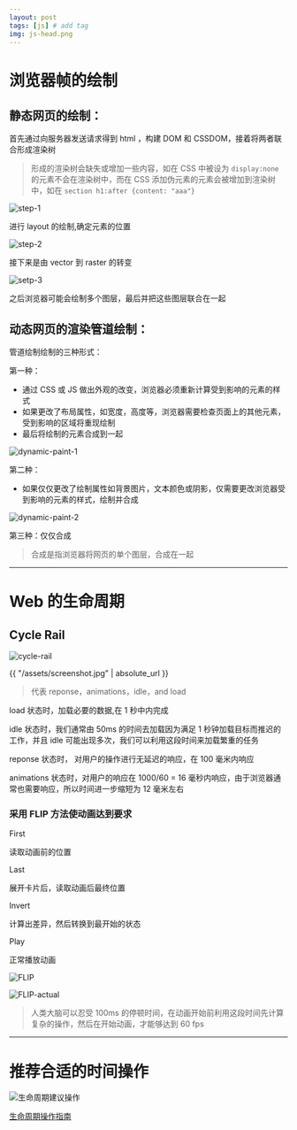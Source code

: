 ```yaml
---
layout: post
tags: [js] # add tag
img: js-head.png
---
```


# 浏览器帧的绘制

## 静态网页的绘制：

首先通过向服务器发送请求得到 html ，构建 DOM 和 CSSDOM，接着将两者联合形成渲染树

> 形成的渲染树会缺失或增加一些内容，如在 CSS 中被设为 `display:none` 的元素不会在渲染树中，而在 CSS 添加伪元素的元素会被增加到渲染树中，如在 `section h1:after {content: "aaa"}`


![step-1](/assets/img/15123767919155.jpg)

进行 layout 的绘制,确定元素的位置

![step-2](/assets/img/15123778055757.jpg)

接下来是由 vector 到 raster 的转变

![setp-3](/assets/img/15123780899771.jpg)

之后浏览器可能会绘制多个图层，最后并把这些图层联合在一起

## 动态网页的渲染管道绘制：

管道绘制绘制的三种形式：

第一种：

* 通过 CSS 或 JS 做出外观的改变，浏览器必须重新计算受到影响的元素的样式
* 如果更改了布局属性，如宽度，高度等，浏览器需要检查页面上的其他元素，受到影响的区域将重现绘制
* 最后将绘制的元素合成到一起

![dynamic-paint-1](/assets/img/15123844298301.jpg)

第二种：

* 如果仅仅更改了绘制属性如背景图片，文本颜色或阴影，仅需要更改浏览器受到影响的元素的样式，绘制并合成

![dynamic-paint-2](/assets/img/15123846415342.jpg)


第三种：仅仅合成

> 合成是指浏览器将网页的单个图层，合成在一起

---

# Web 的生命周期

## Cycle Rail

![cycle-rail](/assets/img/15124532014163.jpg)


{{ "/assets/screenshot.jpg" | absolute_url }}

> 代表 reponse，animations，idle，and load

load 状态时，加载必要的数据,在 1 秒中内完成

idle 状态时，我们通常由 50ms 的时间去加载因为满足 1 秒钟加载目标而推迟的工作，并且 idle 可能出现多次，我们可以利用这段时间来加载繁重的任务

reponse 状态时， 对用户的操作进行无延迟的响应，在 100 毫米内响应

animations 状态时，对用户的响应在 1000/60 = 16 毫秒内响应，由于浏览器通常也需要响应，所以时间进一步缩短为 12  毫米左右

### 采用 FLIP 方法使动画达到要求

First 

读取动画前的位置

Last

展开卡片后，读取动画后最终位置

Invert

计算出差异，然后转换到最开始的状态

Play

正常播放动画 

![FLIP](/assets/img/15124566130575.jpg)

![FLIP-actual](/assets/img/15124568820760.jpg)

> 人类大脑可以忍受 100ms 的停顿时间，在动画开始前利用这段时间先计算复杂的操作，然后在开始动画，才能够达到 60 fps

---

# 推荐合适的时间操作

![生命周期建议操作](/assets/img/15124587047653.jpg)


[生命周期操作指南](https://speakerdeck.com/paullewis/making-a-silky-smooth-web)





